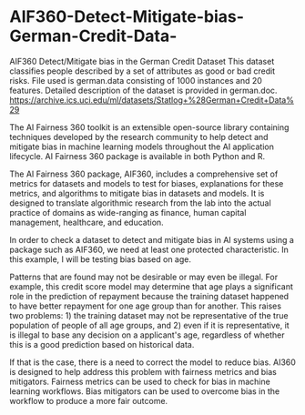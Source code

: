 # AIF360-Detect-Mitigate-bias-German-Credit-Data-
AIF360 Detect/Mitigate bias in the German Credit Dataset
This dataset classifies people described by a set of attributes as good or bad credit risks. File used is german.data consisting of 1000 instances and 20 features. Detailed description of the dataset is provided in german.doc. https://archive.ics.uci.edu/ml/datasets/Statlog+%28German+Credit+Data%29

The AI Fairness 360 toolkit is an extensible open-source library containing techniques developed by the research community to help detect and mitigate bias in machine learning models throughout the AI application lifecycle. AI Fairness 360 package is available in both Python and R.

The AI Fairness 360 package, AIF360, includes a comprehensive set of metrics for datasets and models to test for biases, explanations for these metrics, and algorithms to mitigate bias in datasets and models. It is designed to translate algorithmic research from the lab into the actual practice of domains as wide-ranging as finance, human capital management, healthcare, and education.

In order to check a dataset to detect and mitigate bias in AI systems using a package such as AIF360, we need at least one protected characteristic. In this example, I will be testing bias based on age.

Patterns that are found may not be desirable or may even be illegal. For example, this credit score model may determine that age plays a significant role in the prediction of repayment because the training dataset happened to have better repayment for one age group than for another. This raises two problems: 1) the training dataset may not be representative of the true population of people of all age groups, and 2) even if it is representative, it is illegal to base any decision on a applicant's age, regardless of whether this is a good prediction based on historical data.

If that is the case, there is a need to correct the model to reduce bias. AI360 is designed to help address this problem with fairness metrics and bias mitigators. Fairness metrics can be used to check for bias in machine learning workflows. Bias mitigators can be used to overcome bias in the workflow to produce a more fair outcome.
